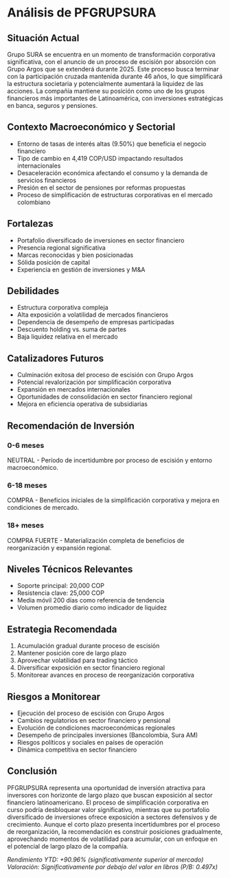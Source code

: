 # Análisis de PFGRUPSURA

## Situación Actual

Grupo SURA se encuentra en un momento de transformación corporativa significativa, con el anuncio de un proceso de escisión por absorción con Grupo Argos que se extenderá durante 2025. Este proceso busca terminar con la participación cruzada mantenida durante 46 años, lo que simplificará la estructura societaria y potencialmente aumentará la liquidez de las acciones. La compañía mantiene su posición como uno de los grupos financieros más importantes de Latinoamérica, con inversiones estratégicas en banca, seguros y pensiones.

## Contexto Macroeconómico y Sectorial

- Entorno de tasas de interés altas (9.50%) que beneficia el negocio financiero
- Tipo de cambio en 4,419 COP/USD impactando resultados internacionales
- Desaceleración económica afectando el consumo y la demanda de servicios financieros
- Presión en el sector de pensiones por reformas propuestas
- Proceso de simplificación de estructuras corporativas en el mercado colombiano

## Fortalezas

- Portafolio diversificado de inversiones en sector financiero
- Presencia regional significativa
- Marcas reconocidas y bien posicionadas
- Sólida posición de capital
- Experiencia en gestión de inversiones y M&A

## Debilidades

- Estructura corporativa compleja
- Alta exposición a volatilidad de mercados financieros
- Dependencia de desempeño de empresas participadas
- Descuento holding vs. suma de partes
- Baja liquidez relativa en el mercado

## Catalizadores Futuros

- Culminación exitosa del proceso de escisión con Grupo Argos
- Potencial revalorización por simplificación corporativa
- Expansión en mercados internacionales
- Oportunidades de consolidación en sector financiero regional
- Mejora en eficiencia operativa de subsidiarias

## Recomendación de Inversión

### 0-6 meses

NEUTRAL - Período de incertidumbre por proceso de escisión y entorno macroeconómico.

### 6-18 meses

COMPRA - Beneficios iniciales de la simplificación corporativa y mejora en condiciones de mercado.

### 18+ meses

COMPRA FUERTE - Materialización completa de beneficios de reorganización y expansión regional.

## Niveles Técnicos Relevantes

- Soporte principal: 20,000 COP
- Resistencia clave: 25,000 COP
- Media móvil 200 días como referencia de tendencia
- Volumen promedio diario como indicador de liquidez

## Estrategia Recomendada

1. Acumulación gradual durante proceso de escisión
2. Mantener posición core de largo plazo
3. Aprovechar volatilidad para trading táctico
4. Diversificar exposición en sector financiero regional
5. Monitorear avances en proceso de reorganización corporativa

## Riesgos a Monitorear

- Ejecución del proceso de escisión con Grupo Argos
- Cambios regulatorios en sector financiero y pensional
- Evolución de condiciones macroeconómicas regionales
- Desempeño de principales inversiones (Bancolombia, Sura AM)
- Riesgos políticos y sociales en países de operación
- Dinámica competitiva en sector financiero

## Conclusión

PFGRUPSURA representa una oportunidad de inversión atractiva para inversores con horizonte de largo plazo que buscan exposición al sector financiero latinoamericano. El proceso de simplificación corporativa en curso podría desbloquear valor significativo, mientras que su portafolio diversificado de inversiones ofrece exposición a sectores defensivos y de crecimiento. Aunque el corto plazo presenta incertidumbres por el proceso de reorganización, la recomendación es construir posiciones gradualmente, aprovechando momentos de volatilidad para acumular, con un enfoque en el potencial de largo plazo de la compañía.

_Rendimiento YTD: +90.96% (significativamente superior al mercado)_
_Valoración: Significativamente por debajo del valor en libros (P/B: 0.497x)_
